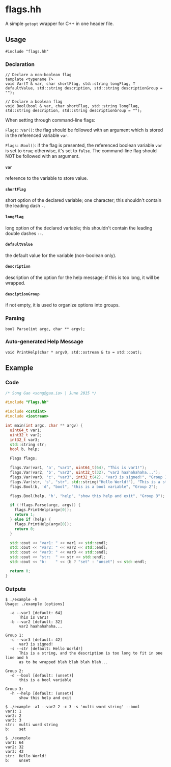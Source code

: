 # flags.hh

A simple `getopt` wrapper for C++ in one header file.

## Usage

```
#include "flags.hh"
```

### Declaration

```
// Declare a non-boolean flag
template <typename T>
void Var(T & var, char shortFlag, std::string longFlag, T defaultValue, std::string description, std::string descriptionGroup = "");

// Declare a boolean flag
void Bool(bool & var, char shortFlag, std::string longFlag, std::string description, std::string descriptionGroup = "");
```

When setting through command-line flags:

`Flags::Var()`: the flag should be followed with an argument which is stored in the referenced variable `var`.

`Flags::Bool()`: if the flag is presented, the referenced boolean variable `var` is set to `true`; otherwise, it's set to `false`. The command-line flag should NOT be followed with an argument.

#### `var`

reference to the variable to store value.

#### `shortFlag`

short option of the declared variable; one character; this shouldn't contain the leading dash `-`.

#### `longFlag`

long option of the declared variable; this shouldn't contain the leading double dashes `--`.

#### `defaultValue`

the default value for the variable (non-boolean only).

#### `description`

description of the option for the help message; if this is too long, it will be wrapped.

#### `desciptionGroup`

if not empty, it is used to organize options into groups.

### Parsing

```
bool Parse(int argc, char ** argv);
```

### Auto-generated Help Message

```
void PrintHelp(char * argv0, std::ostream & to = std::cout);
```



## Example

### Code

```c++
/* Song Gao <song@gao.io> | June 2015 */

#include "Flags.hh"

#include <cstdint>
#include <iostream>

int main(int argc, char ** argv) {
  uint64_t var1;
  uint32_t var2;
  int32_t var3;
  std::string str;
  bool b, help;

  Flags flags;

  flags.Var(var1, 'a', "var1", uint64_t(64), "This is var1!");
  flags.Var(var2, 'b', "var2", uint32_t(32), "var2 haahahahaha...");
  flags.Var(var3, 'c', "var3", int32_t(42), "var3 is signed!", "Group 1");
  flags.Var(str, 's', "str", std::string("Hello World!"), "This is a string, and the description is too long to fit in one line and has to be wrapped blah blah blah blah...", "Group 1");
  flags.Bool(b, 'd', "bool", "this is a bool variable", "Group 2");

  flags.Bool(help, 'h', "help", "show this help and exit", "Group 3");

  if (!flags.Parse(argc, argv)) {
    flags.PrintHelp(argv[0]);
    return 1;
  } else if (help) {
    flags.PrintHelp(argv[0]);
    return 0;
  }

  std::cout << "var1: " << var1 << std::endl;
  std::cout << "var2: " << var2 << std::endl;
  std::cout << "var3: " << var3 << std::endl;
  std::cout << "str:  " << str << std::endl;
  std::cout << "b:    " << (b ? "set" : "unset") << std::endl;

  return 0;
}
```

### Outputs

```
$ ./example -h
Usage: ./example [options]

  -a --var1 [default: 64]
      This is var1!
  -b --var2 [default: 32]
      var2 haahahahaha...

Group 1:
  -c --var3 [default: 42]
      var3 is signed!
  -s --str [default: Hello World!]
      This is a string, and the description is too long to fit in one line and h
      as to be wrapped blah blah blah blah...

Group 2:
  -d --bool [default: (unset)]
      this is a bool variable

Group 3:
  -h --help [default: (unset)]
      show this help and exit

```

```
$ ./example -a1 --var2 2 -c 3 -s 'multi word string' --bool
var1: 1
var2: 2
var3: 3
str:  multi word string
b:    set
```

```
$ ./example
var1: 64
var2: 32
var3: 42
str:  Hello World!
b:    unset
```
